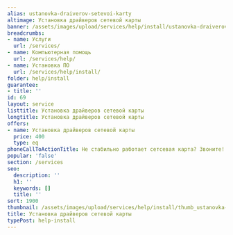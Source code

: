 ```yaml
---
alias: ustanovka-draiverov-setevoi-karty
altimage: Установка драйверов сетевой карты
banner: /assets/images/upload/services/help/install/ustanovka-draiverov-setevoi-karty.jpg
breadcrumbs:
- name: Услуги
  url: /services/
- name: Компьютерная помощь
  url: /services/help/
- name: Установка ПО
  url: /services/help/install/
folder: help/install
guarantee:
- title: ''
id: 69
layout: service
listtitle: Установка драйверов сетевой карты
longtitle: Установка драйверов сетевой карты
offers:
- name: Установка драйверов сетевой карты
  price: 400
  type: eq
phoneCallToActionTitle: Не стабильно работает сетсевая карта? Звоните!
popular: 'false'
section: /services
seo:
  description: ''
  h1: ''
  keywords: []
  title: ''
sort: 1900
thumbnail: /assets/images/upload/services/help/install/thumb_ustanovka-draiverov-setevoi-karty.jpg
title: Установка драйверов сетевой карты
typePost: help-install
---
```

